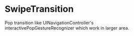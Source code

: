 # SwipeTransition
Pop transition like  UINavigationController's interactivePopGestureRecognizer which work in larger area.

